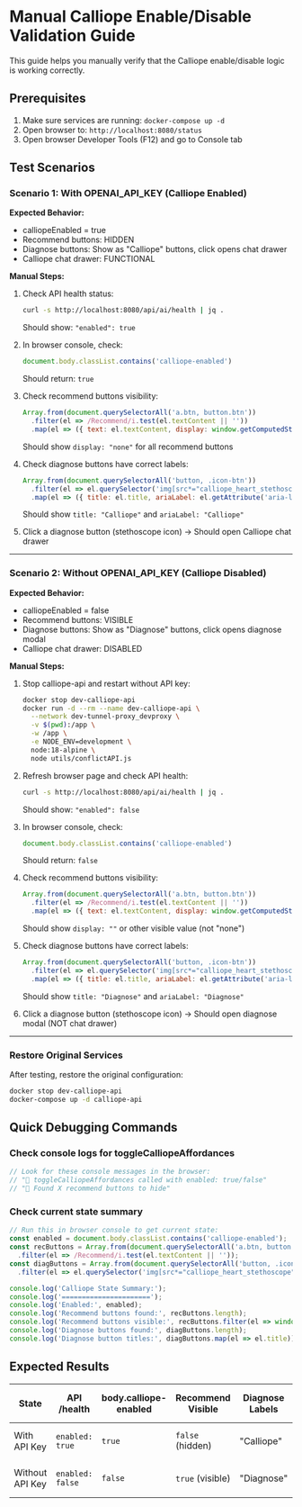 # Manual Calliope Enable/Disable Validation Guide

This guide helps you manually verify that the Calliope enable/disable logic is working correctly.

## Prerequisites

1. Make sure services are running: `docker-compose up -d`
2. Open browser to: `http://localhost:8080/status`
3. Open browser Developer Tools (F12) and go to Console tab

## Test Scenarios

### Scenario 1: With OPENAI_API_KEY (Calliope Enabled)

**Expected Behavior:**
- calliopeEnabled = true
- Recommend buttons: HIDDEN
- Diagnose buttons: Show as "Calliope" buttons, click opens chat drawer
- Calliope chat drawer: FUNCTIONAL

**Manual Steps:**
1. Check API health status:
   ```bash
   curl -s http://localhost:8080/api/ai/health | jq .
   ```
   Should show: `"enabled": true`

2. In browser console, check:
   ```javascript
   document.body.classList.contains('calliope-enabled')
   ```
   Should return: `true`

3. Check recommend buttons visibility:
   ```javascript
   Array.from(document.querySelectorAll('a.btn, button.btn'))
     .filter(el => /Recommend/i.test(el.textContent || ''))
     .map(el => ({ text: el.textContent, display: window.getComputedStyle(el).display }))
   ```
   Should show `display: "none"` for all recommend buttons

4. Check diagnose buttons have correct labels:
   ```javascript
   Array.from(document.querySelectorAll('button, .icon-btn'))
     .filter(el => el.querySelector('img[src*="calliope_heart_stethoscope"]'))
     .map(el => ({ title: el.title, ariaLabel: el.getAttribute('aria-label') }))
   ```
   Should show `title: "Calliope"` and `ariaLabel: "Calliope"`

5. Click a diagnose button (stethoscope icon) → Should open Calliope chat drawer

---

### Scenario 2: Without OPENAI_API_KEY (Calliope Disabled)

**Expected Behavior:**
- calliopeEnabled = false  
- Recommend buttons: VISIBLE
- Diagnose buttons: Show as "Diagnose" buttons, click opens diagnose modal
- Calliope chat drawer: DISABLED

**Manual Steps:**
1. Stop calliope-api and restart without API key:
   ```bash
   docker stop dev-calliope-api
   docker run -d --rm --name dev-calliope-api \
     --network dev-tunnel-proxy_devproxy \
     -v $(pwd):/app \
     -w /app \
     -e NODE_ENV=development \
     node:18-alpine \
     node utils/conflictAPI.js
   ```

2. Refresh browser page and check API health:
   ```bash
   curl -s http://localhost:8080/api/ai/health | jq .
   ```
   Should show: `"enabled": false`

3. In browser console, check:
   ```javascript
   document.body.classList.contains('calliope-enabled')
   ```
   Should return: `false`

4. Check recommend buttons visibility:
   ```javascript
   Array.from(document.querySelectorAll('a.btn, button.btn'))
     .filter(el => /Recommend/i.test(el.textContent || ''))
     .map(el => ({ text: el.textContent, display: window.getComputedStyle(el).display }))
   ```
   Should show `display: ""` or other visible value (not "none")

5. Check diagnose buttons have correct labels:
   ```javascript
   Array.from(document.querySelectorAll('button, .icon-btn'))
     .filter(el => el.querySelector('img[src*="calliope_heart_stethoscope"]'))
     .map(el => ({ title: el.title, ariaLabel: el.getAttribute('aria-label') }))
   ```
   Should show `title: "Diagnose"` and `ariaLabel: "Diagnose"`

6. Click a diagnose button (stethoscope icon) → Should open diagnose modal (NOT chat drawer)

---

### Restore Original Services

After testing, restore the original configuration:
```bash
docker stop dev-calliope-api
docker-compose up -d calliope-api
```

## Quick Debugging Commands

### Check console logs for toggleCalliopeAffordances
```javascript
// Look for these console messages in the browser:
// "🔧 toggleCalliopeAffordances called with enabled: true/false"
// "🔧 Found X recommend buttons to hide"
```

### Check current state summary
```javascript
// Run this in browser console to get current state:
const enabled = document.body.classList.contains('calliope-enabled');
const recButtons = Array.from(document.querySelectorAll('a.btn, button.btn'))
  .filter(el => /Recommend/i.test(el.textContent || ''));
const diagButtons = Array.from(document.querySelectorAll('button, .icon-btn'))
  .filter(el => el.querySelector('img[src*="calliope_heart_stethoscope"]'));

console.log('Calliope State Summary:');
console.log('======================');
console.log('Enabled:', enabled);
console.log('Recommend buttons found:', recButtons.length);
console.log('Recommend buttons visible:', recButtons.filter(el => window.getComputedStyle(el).display !== 'none').length);
console.log('Diagnose buttons found:', diagButtons.length);
console.log('Diagnose button titles:', diagButtons.map(el => el.title));
```

## Expected Results

| State | API /health | body.calliope-enabled | Recommend Visible | Diagnose Labels | Button Click Action |
|-------|-------------|----------------------|-------------------|-----------------|-------------------|
| With API Key | `enabled: true` | `true` | `false` (hidden) | "Calliope" | Opens chat drawer |
| Without API Key | `enabled: false` | `false` | `true` (visible) | "Diagnose" | Opens diagnose modal |
